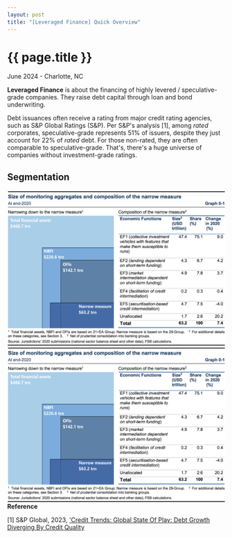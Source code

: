 ```yaml
---
layout: post
title: "[Leveraged Finance] Quick Overview"
---
```


{{ page.title }}
================

<p class="meta">June 2024 - Charlotte, NC</p>

**Leveraged Finance** is about the financing of highly levered / speculative-grade companies. They raise debt capital through loan and bond underwriting. 

Debt issuances often receive a rating from major credit rating agencies, such as S&P Global Ratings (S&P). 
Per S&P's analysis [1], among *rated* corporates, speculative-grade represents 51% of issuers, despite they just account for 22% of *rated* debt. 
For those non-rated, they are often comparable to speculative-grade. 
That's, there's a huge universe of companies without investment-grade ratings.

## Segmentation 

<a>
  <img align="left" src="/images/posts_2022-05-01/NBFIs_FSB.png" >
  <img align="right" src="/images/posts_2022-05-01/NBFIs_FSB.png">
</a>

<br><br>


**Reference**

[1] S&P Global, 2023, ['Credit Trends: Global State Of Play: Debt Growth Diverging By Credit Quality](https://www.spglobal.com/ratings/en/research/articles/230906-credit-trends-global-state-of-play-debt-growth-diverging-by-credit-quality-12835732)
